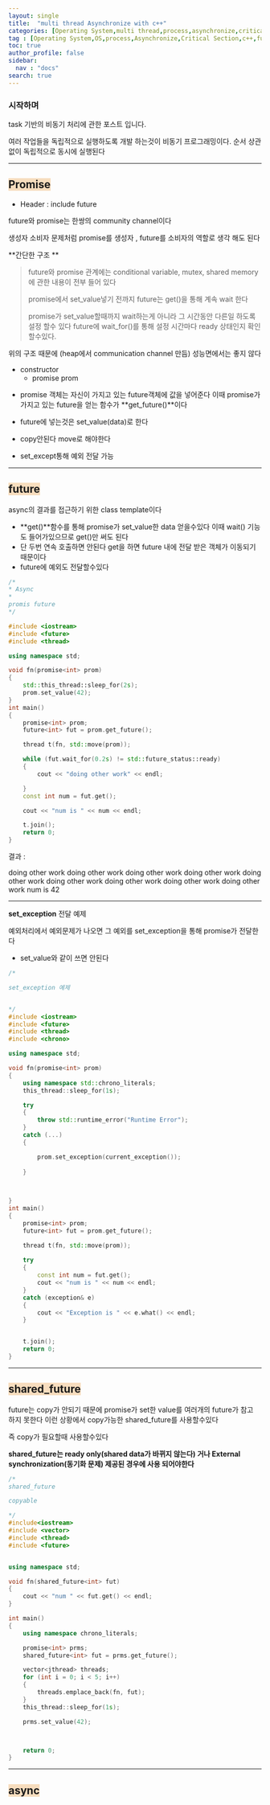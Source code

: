 ```yaml
---
layout: single
title:  "multi thread Asynchronize with c++"
categories: [Operating System,multi thread,process,asynchronize,critical section,c++,C++,future,promise]
tag : [Operating System,OS,process,Asynchronize,Critical Section,c++,future,promise]
toc: true
author_profile: false
sidebar:
  nav : "docs"
search: true
---
```




### 시작하며 

task 기반의 비동기 처리에 관한 포스트 입니다.  

여러 작업들을 독립적으로 실행하도록 개발 하는것이 비동기 프로그래밍이다. 순서 상관없이 독립적으로 동시에 실행된다 

-------



## <span style='background-color: #F7DDBE'>Promise</span>



* Header : include future



future와 promise는 한쌍의 community channel이다 

생성자 소비자 문제처럼 promise를 생성자 , future를 소비자의 역할로 생각 해도 된다 



**간단한 구조 ** 



> future와 promise 관계에는 conditional variable, mutex, shared memory에 관한 내용이 전부 들어 있다
>
> promise에서 set_value넣기 전까지 future는 get()을 통해 계속 wait 한다 
>
> promise가 set_value할때까지 wait하는게 아니라 그 시간동안 다른일 하도록 설정 할수 있다 future에 wait_for()를 통해 설정 시간마다 ready 상태인지 확인 할수있다. 



위의 구조 때문에 (heap에서 communication channel 만듬) 성능면에서는 좋지 않다 



* constructor
  * promise<int> prom 



- promise 객체는 자신이 가지고 있는 future객체에 값을 넣어준다 이때 promise가 가지고 있는 future을 얻는 함수가 **get_future()**이다 

  

- future에 넣는것은 set_value(data)로 한다

  

- copy안된다 move로 해야한다 

- set_except통해 예외 전달 가능 

  

---



## <span style='background-color: #F7DDBE'>future</span>



async의 결과를 접근하기 위한 class template이다 



* **get()**함수를 통해 promise가 set_value한 data 얻을수있다 이때 wait() 기능도 들어가있으므로 get()만 써도 된다 
* 단 두번 연속 호출하면 안된다 get을 하면 future 내에 전달 받은 객체가 이동되기 때문이다 
* future에 예외도 전달할수있다 



```c++
/*
* Async
* 
promis future 
*/

#include <iostream>
#include <future>
#include <thread>

using namespace std;

void fn(promise<int> prom)
{
	std::this_thread::sleep_for(2s);
	prom.set_value(42);
}
int main()
{
	promise<int> prom;
	future<int> fut = prom.get_future();

	thread t(fn, std::move(prom));

	while (fut.wait_for(0.2s) != std::future_status::ready)
	{
		cout << "doing other work" << endl;

	}
	const int num = fut.get();

	cout << "num is " << num << endl;

	t.join();
	return 0;
}

```



결과 : 

doing other work
doing other work
doing other work
doing other work
doing other work
doing other work
doing other work
doing other work
doing other work
num is 42



-------------------------

**set_exception** 전달 예제 

예외처리에서 예외문제가 나오면 그 예외를 set_exception을 통해 promise가 전달한다 

* set_value와 같이 쓰면 안된다



```c++
/*

set_exception 예제 


*/
#include <iostream>
#include <future>
#include <thread>
#include <chrono>

using namespace std;

void fn(promise<int> prom)
{
	using namespace std::chrono_literals;
	this_thread::sleep_for(1s);

	try
	{
		throw std::runtime_error("Runtime Error");
	}
	catch (...)
	{

		prom.set_exception(current_exception());
		
	}


	
}
int main()
{
	promise<int> prom;
	future<int> fut = prom.get_future();

	thread t(fn, std::move(prom));
	
	try
	{
		const int num = fut.get();
		cout << "num is " << num << endl;
	}
	catch (exception& e)
	{
		cout << "Exception is " << e.what() << endl;
	}


	t.join();
	return 0;
}
```

-----------



## <span style='background-color: #F7DDBE'>shared_future</span>



future는 copy가 안되기 때문에 promise가 set한 value를 여러개의 future가 참고 하지 못한다 이런 상황에서 copy가능한 shared_future를 사용할수있다 

즉 copy가 필요할때 사용할수있다  



**shared_future는 ready only(shared data가 바뀌지 않는다) 거나 External synchronization(동기화 문제) 제공된 경우에 사용 되어야한다**

 

```c++
/*
shared_future

copyable

*/
#include<iostream>
#include <vector>
#include <thread>
#include <future>


using namespace std;

void fn(shared_future<int> fut)
{
	cout << "num " << fut.get() << endl;
}

int main()
{
	using namespace chrono_literals;

	promise<int> prms;
	shared_future<int> fut = prms.get_future();

	vector<jthread> threads;
	for (int i = 0; i < 5; i++)
	{
		threads.emplace_back(fn, fut);
	}
	this_thread::sleep_for(1s);

	prms.set_value(42);



	return 0;
}
```



---------------



## <span style='background-color: #F7DDBE'>async</span>







